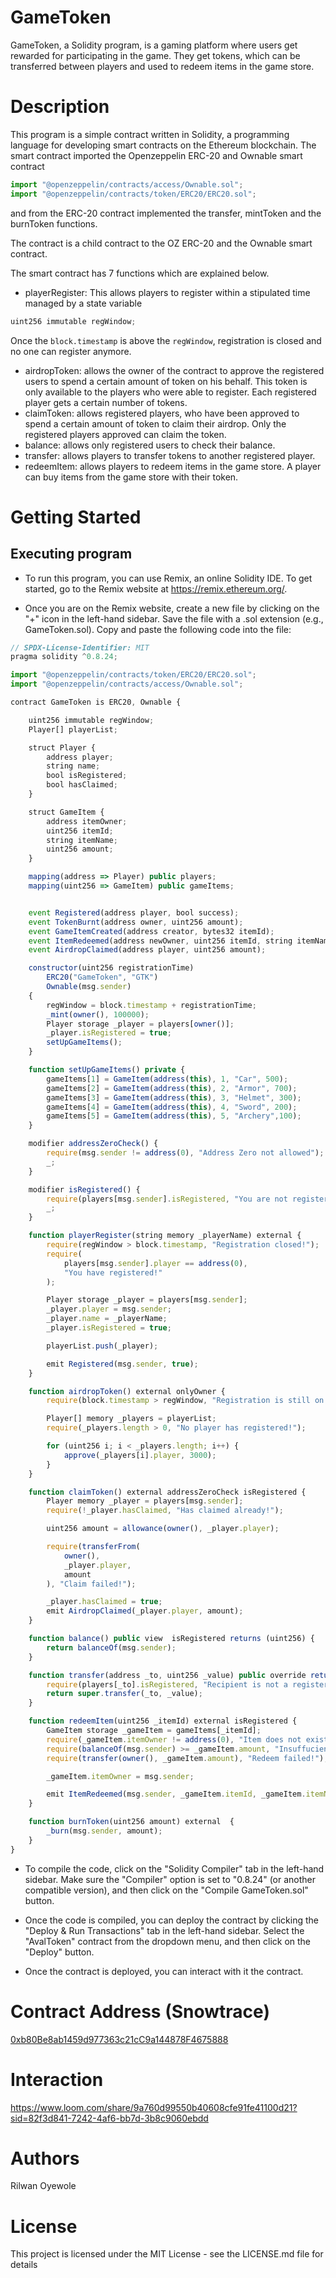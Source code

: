 # GameToken

GameToken, a Solidity program, is a gaming platform where users get rewarded for participating in the game. They get tokens, which can be transferred between players and used to redeem items in the game store.

# Description

This program is a simple contract written in Solidity, a programming language for developing smart contracts on the Ethereum blockchain. The smart contract imported the Openzeppelin ERC-20 and Ownable smart contract

```javascript
import "@openzeppelin/contracts/access/Ownable.sol";
import "@openzeppelin/contracts/token/ERC20/ERC20.sol";
```
and from the ERC-20 contract implemented the transfer, mintToken and the burnToken functions.

The contract is a child contract to the OZ ERC-20 and the Ownable smart contract.

The smart contract has 7 functions which are explained below.
- playerRegister: This allows players to register within a stipulated time managed by a state variable
```javascript
uint256 immutable regWindow;
```
Once the ```block.timestamp``` is above the ```regWindow```, registration is closed and no one can register anymore.
- airdropToken: allows the owner of the contract to approve the registered users to spend a certain amount of token on his behalf. This token is only available to the players who were able to register. Each registered player gets a certain number of tokens.
- claimToken: allows registered players, who have been approved to spend a certain amount of token to claim their airdrop. Only the registered players approved can claim the token.
- balance: allows only registered users to check their balance.
- transfer: allows players to  transfer tokens to another registered player.
- redeemItem: allows players to redeem items in the game store. A player can buy items from the game store with their token.
  
# Getting Started

## Executing program

- To run this program, you can use Remix, an online Solidity IDE. To get started, go to the Remix website at https://remix.ethereum.org/.

- Once you are on the Remix website, create a new file by clicking on the "+" icon in the left-hand sidebar. Save the file with a .sol extension (e.g., GameToken.sol). Copy and paste the following code into the file:

```javascript
// SPDX-License-Identifier: MIT
pragma solidity ^0.8.24;

import "@openzeppelin/contracts/token/ERC20/ERC20.sol";
import "@openzeppelin/contracts/access/Ownable.sol";

contract GameToken is ERC20, Ownable {

    uint256 immutable regWindow;
    Player[] playerList;

    struct Player {
        address player;
        string name;
        bool isRegistered;
        bool hasClaimed;
    }

    struct GameItem {
        address itemOwner;
        uint256 itemId;
        string itemName;
        uint256 amount;
    }

    mapping(address => Player) public players;
    mapping(uint256 => GameItem) public gameItems;


    event Registered(address player, bool success);
    event TokenBurnt(address owner, uint256 amount);
    event GameItemCreated(address creator, bytes32 itemId);
    event ItemRedeemed(address newOwner, uint256 itemId, string itemName);
    event AirdropClaimed(address player, uint256 amount);

    constructor(uint256 registrationTime)
        ERC20("GameToken", "GTK")
        Ownable(msg.sender)
    {
        regWindow = block.timestamp + registrationTime;
        _mint(owner(), 100000);
        Player storage _player = players[owner()];
        _player.isRegistered = true;
        setUpGameItems();
    }

    function setUpGameItems() private {
        gameItems[1] = GameItem(address(this), 1, "Car", 500);
        gameItems[2] = GameItem(address(this), 2, "Armor", 700);
        gameItems[3] = GameItem(address(this), 3, "Helmet", 300);
        gameItems[4] = GameItem(address(this), 4, "Sword", 200);
        gameItems[5] = GameItem(address(this), 5, "Archery",100);
    }

    modifier addressZeroCheck() {
        require(msg.sender != address(0), "Address Zero not allowed");
        _;
    }

    modifier isRegistered() {
        require(players[msg.sender].isRegistered, "You are not registered!");
        _;
    }

    function playerRegister(string memory _playerName) external {
        require(regWindow > block.timestamp, "Registration closed!");
        require(
            players[msg.sender].player == address(0),
            "You have registered!"
        );

        Player storage _player = players[msg.sender];
        _player.player = msg.sender;
        _player.name = _playerName;
        _player.isRegistered = true;

        playerList.push(_player);

        emit Registered(msg.sender, true);
    }

    function airdropToken() external onlyOwner {
        require(block.timestamp > regWindow, "Registration is still on!");

        Player[] memory _players = playerList;
        require(_players.length > 0, "No player has registered!");

        for (uint256 i; i < _players.length; i++) {
            approve(_players[i].player, 3000);
        }
    }

    function claimToken() external addressZeroCheck isRegistered {
        Player memory _player = players[msg.sender];
        require(!_player.hasClaimed, "Has claimed already!");

        uint256 amount = allowance(owner(), _player.player);

        require(transferFrom(
            owner(),
            _player.player,
            amount
        ), "Claim failed!");

        _player.hasClaimed = true;
        emit AirdropClaimed(_player.player, amount);
    }

    function balance() public view  isRegistered returns (uint256) {
        return balanceOf(msg.sender);
    }

    function transfer(address _to, uint256 _value) public override returns(bool) {
        require(players[_to].isRegistered, "Recipient is not a registered player!");
        return super.transfer(_to, _value);
    }

    function redeemItem(uint256 _itemId) external isRegistered {
        GameItem storage _gameItem = gameItems[_itemId];
        require(_gameItem.itemOwner != address(0), "Item does not exist!");
        require(balanceOf(msg.sender) >= _gameItem.amount, "Insuffucient balance");
        require(transfer(owner(), _gameItem.amount), "Redeem failed!");

        _gameItem.itemOwner = msg.sender;

        emit ItemRedeemed(msg.sender, _gameItem.itemId, _gameItem.itemName);
    }

    function burnToken(uint256 amount) external  {
        _burn(msg.sender, amount);
    }   
}
```
- To compile the code, click on the "Solidity Compiler" tab in the left-hand sidebar. Make sure the "Compiler" option is set to "0.8.24" (or another compatible version), and then click on the "Compile GameToken.sol" button.

- Once the code is compiled, you can deploy the contract by clicking the "Deploy & Run Transactions" tab in the left-hand sidebar. Select the "AvalToken" contract from the dropdown menu, and then click on the "Deploy" button.

- Once the contract is deployed, you can interact with it the contract.
  
# Contract Address (Snowtrace)

[0xb80Be8ab1459d977363c21cC9a144878F4675888](https://testnet.snowtrace.io/address/0xb80Be8ab1459d977363c21cC9a144878F4675888)


# Interaction

https://www.loom.com/share/9a760d99550b40608cfe91fe41100d21?sid=82f3d841-7242-4af6-bb7d-3b8c9060ebdd

# Authors

Rilwan Oyewole

# License

This project is licensed under the MIT License - see the LICENSE.md file for details
